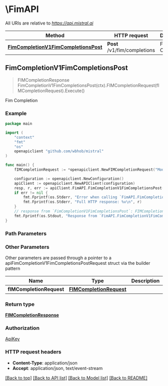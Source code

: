 # \FimAPI

All URIs are relative to *https://api.mistral.ai*

Method | HTTP request | Description
------------- | ------------- | -------------
[**FimCompletionV1FimCompletionsPost**](FimAPI.md#FimCompletionV1FimCompletionsPost) | **Post** /v1/fim/completions | Fim Completion



## FimCompletionV1FimCompletionsPost

> FIMCompletionResponse FimCompletionV1FimCompletionsPost(ctx).FIMCompletionRequest(fIMCompletionRequest).Execute()

Fim Completion



### Example

```go
package main

import (
	"context"
	"fmt"
	"os"
	openapiclient "github.com/wbhob/mistral"
)

func main() {
	fIMCompletionRequest := *openapiclient.NewFIMCompletionRequest("Model_example", "Prompt_example") // FIMCompletionRequest | 

	configuration := openapiclient.NewConfiguration()
	apiClient := openapiclient.NewAPIClient(configuration)
	resp, r, err := apiClient.FimAPI.FimCompletionV1FimCompletionsPost(context.Background()).FIMCompletionRequest(fIMCompletionRequest).Execute()
	if err != nil {
		fmt.Fprintf(os.Stderr, "Error when calling `FimAPI.FimCompletionV1FimCompletionsPost``: %v\n", err)
		fmt.Fprintf(os.Stderr, "Full HTTP response: %v\n", r)
	}
	// response from `FimCompletionV1FimCompletionsPost`: FIMCompletionResponse
	fmt.Fprintf(os.Stdout, "Response from `FimAPI.FimCompletionV1FimCompletionsPost`: %v\n", resp)
}
```

### Path Parameters



### Other Parameters

Other parameters are passed through a pointer to a apiFimCompletionV1FimCompletionsPostRequest struct via the builder pattern


Name | Type | Description  | Notes
------------- | ------------- | ------------- | -------------
 **fIMCompletionRequest** | [**FIMCompletionRequest**](FIMCompletionRequest.md) |  | 

### Return type

[**FIMCompletionResponse**](FIMCompletionResponse.md)

### Authorization

[ApiKey](../README.md#ApiKey)

### HTTP request headers

- **Content-Type**: application/json
- **Accept**: application/json, text/event-stream

[[Back to top]](#) [[Back to API list]](../README.md#documentation-for-api-endpoints)
[[Back to Model list]](../README.md#documentation-for-models)
[[Back to README]](../README.md)

